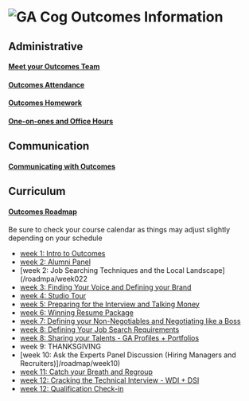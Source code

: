 # ![GA Cog](https://camo.githubusercontent.com/6ce15b81c1f06d716d753a61f5db22375fa684da/68747470733a2f2f67612d646173682e73332e616d617a6f6e6177732e636f6d2f70726f64756374696f6e2f6173736574732f6c6f676f2d39663838616536633963333837313639306533333238306663663535376633332e706e67) Outcomes Information
## Administrative
#### [Meet your Outcomes Team](/outcomes-intro.md)
#### [Outcomes Attendance](/outcomes-attendance.md)
#### [Outcomes Homework](/homework.md)
#### [One-on-ones and Office Hours](/one-on-ones.md) 
## Communication
#### [Communicating with Outcomes](/communicating-with-outcomes.md)
## Curriculum 
#### [Outcomes Roadmap](/roadmap)
Be sure to check your course calendar as things may adjust slightly depending on your schedule
- [week 1: Intro to Outcomes](/roadmap/week01)
- [week 2: Alumni Panel](/roadmap/week02)
- [week 2: Job Searching Techniques and the Local Landscape](/roadmpa/week022 
- [week 3: Finding Your Voice and Defining your Brand](/roadmap/week03)
- [week 4: Studio Tour](/roadmap/week05)
- [week 5: Preparing for the Interview and Talking Money](/roadmap/week07)
- [week 6: Winning Resume Package](/roadmap/week04)
- [week 7: Defining your Non-Negotiables and Negotiating like a Boss](/roadmap/week07)
- [week 8: Defining Your Job Search Requirements](/roadmap/week06)
- [week 8: Sharing your Talents - GA Profiles + Portfolios](/roadmap/week08)
- week 9: THANKSGIVING 
- [week 10: Ask the Experts Panel Discussion (Hiring Managers and Recruiters)]/roadmap/week10)
- [week 11: Catch your Breath and Regroup](/roadmap/week09)
- [week 12: Cracking the Technical Interview - WDI + DSI](/roadmap/week11)
- [week 12: Qualification Check-in](/roadmap/week12)


